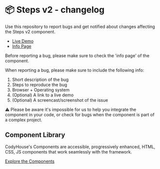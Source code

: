# 📦 Steps v2 - changelog

Use this repository to report bugs and get notified about changes affecting the Steps v2 component.

- [Live Demo](https://codyhouse.co/ds/components/app/steps-v2)
- [Info Page](https://codyhouse.co/ds/components/info/steps-v2)

Before reporting a bug, please make sure to check the 'info page' of the component. 

When reporting a bug, please make sure to include the following info:

1. Short description of the bug
2. Steps to reproduce the bug
3. Browser + Operating system
4. (Optional) A link to a live demo
5. (Optional) A screencast/screenshot of the issue

⚠️ Please be aware it's impossible for us to help you integrate the component in your code, or check for bugs when the component is part of a complex project.

## Component Library

CodyHouse's Components are accessible, progressively enhanced, HTML, CSS, JS components that work seamlessly with the framework.

[Explore the Components](https://codyhouse.co/ds/components)
